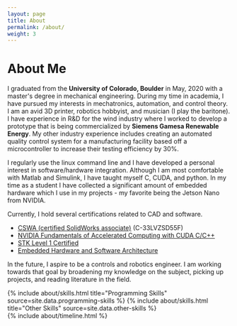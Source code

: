 ```yaml
---
layout: page
title: About
permalink: /about/
weight: 3
---
```


# **About Me**

I graduated from the **University of Colorado, Boulder** in May, 2020 with a master's degree in mechanical engineering. During my time in academia, I have pursued my interests in mechatronics, automation, and control theory. I am an avid 3D printer, robotics hobbyist, and musician (I play the baritone). I have experience in R&D for the wind industry where I worked to develop a prototype that is being commercialized by **Siemens Gamesa Renewable Energy**. My other industry experience includes creating an automated quality control system for a manufacturing facility based off a microcontroller to increase their testing efficiency by 30%. 

I regularly use the linux command line and I have developed a personal interest in software/hardware integration. Although I am most comfortable with Matlab and Simulink, I have taught myself C, CUDA, and python. In my time as a student I have collected a significant amount of embedded hardware which I use in my projects - my favorite being the Jetson Nano from NVIDIA. 

Currently, I hold several certifications related to CAD and software.
* [CSWA (certified SolidWorks associate)](https://3dexperience.virtualtester.com/#certvalidate) (C-33LVZSD55F)
* [NVIDIA Fundamentals of Accelerated Computing with CUDA C/C++](https://courses.nvidia.com/certificates/4b41430edbef4d3591da488224119385)
* [STK Level 1 Certified](/img/2019/RK_Level1.png)
* [Embedded Hardware and Software Architecture](/img/2019/EmbeddedCert.pdf) 

In the future, I aspire to be a controls and robotics engineer. I am working towards that goal by broadening my knowledge on the subject, picking up projects, and reading literature in the field.

<div class="row">
{% include about/skills.html title="Programming Skills" source=site.data.programming-skills %}
{% include about/skills.html title="Other Skills" source=site.data.other-skills %}
</div>

<div class="row">
{% include about/timeline.html %}
</div>
